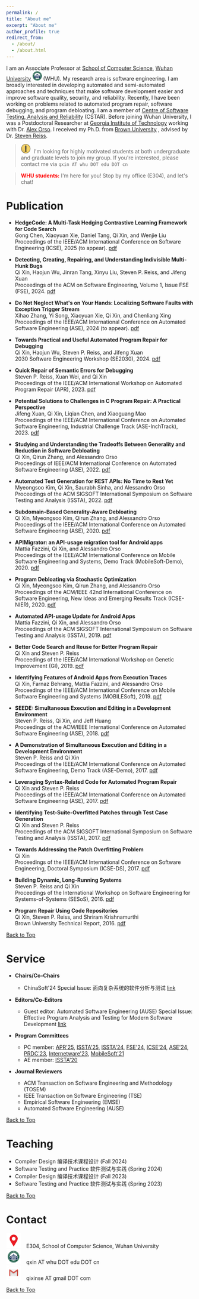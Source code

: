 ```yaml
---
permalink: /
title: "About me"
excerpt: "About me"
author_profile: true
redirect_from:
  - /about/
  - /about.html
---
```


I am an Associate Professor at [School of Computer Science](http://cs.whu.edu.cn/), [Wuhan University](https://www.whu.edu.cn/) <img src="../images/whu.png" alt="whu" width="25" height="25" style="margin-right:0px;"> (WHU).
My research area is software engineering. I am broadly interested in developing automated and semi-automated approaches and techniques that make software development easier and improve software quality, security, and reliability. Recently, I have been working on problems related to automated program repair, software debugging, and program debloating.
I am a member of [Centre of Software Testing, Analysis and Reliability](http://cstar.whu.edu.cn/en/index.html) (CSTAR).
Before joining Wuhan University, I was a Postdoctoral Researcher at [Georgia Institute of Technology](https://www.gatech.edu/) <!--<img src="../images/gt.jpg" alt="Location" width="40" height="40" style="margin-right:0px;">--> working with Dr. [Alex Orso](https://www.cc.gatech.edu/home/orso/).
I received my Ph.D. from [Brown University](https://www.brown.edu/) <!--<img src="../images/brown.png" alt="Location" width="40" height="40" style="margin-right:0px;">-->, advised by Dr. [Steven Reiss](http://cs.brown.edu/~spr/).

> <img src="../images/attention.png" alt="Location" width="25" height="25" style="margin-right:5px;"> I'm looking for highly motivated students at both undergraduate and graduate levels to join my group. If you're interested, please contact me via `qxin AT whu DOT edu DOT cn`

> <span style="color:red; font-weight:bold;">WHU students:</span> I'm here for you! Stop by my office (E304), and let's chat!


Publication
==============

<!--###### **Detecting, Creating, Repairing, and Understanding Indivisible Multi-Hunk Bugs**-->

* **HedgeCode: A Multi-Task Hedging Contrastive Learning Framework for Code Search**<br>Gong Chen, Xiaoyuan Xie, Daniel Tang, Qi Xin, and Wenjie Liu<br>Proceedings of the IEEE/ACM International Conference on Software Engineering (ICSE), 2025 (to appear). [pdf](./)

* **Detecting, Creating, Repairing, and Understanding Indivisible Multi-Hunk Bugs**<br>Qi Xin, Haojun Wu, Jinran Tang, Xinyu Liu, Steven P. Reiss, and Jifeng Xuan<br>Proceedings of the ACM on Software Engineering, Volume 1, Issue FSE (FSE), 2024. [pdf](../files/pdf/research/fse24detecting.pdf)

* **Do Not Neglect What's on Your Hands: Localizing Software Faults with Exception Trigger Stream**<br>Xihao Zhang, Yi Song, Xiaoyuan Xie, Qi Xin, and Chenliang Xing<br>Proceedings of the IEEE/ACM International Conference on Automated Software Engineering (ASE), 2024 (to appear). [pdf](./)

* **Towards Practical and Useful Automated Program Repair for Debugging**<br>Qi Xin, Haojun Wu, Steven P. Reiss, and Jifeng Xuan<br>2030 Software Engineering Workshop (SE2030), 2024. [pdf](../files/pdf/research/se2030towards.pdf)

* **Quick Repair of Semantic Errors for Debugging**<br>Steven P. Reiss, Xuan Wei, and Qi Xin<br>Proceedings of the IEEE/ACM International Workshop on Automated Program Repair (APR), 2023. [pdf](../files/pdf/research/apr23quick.pdf)

* **Potential Solutions to Challenges in C Program Repair: A Practical Perspective**<br>Jifeng Xuan, Qi Xin, Liqian Chen, and Xiaoguang Mao<br>Proceedings of the IEEE/ACM International Conference on Automated Software Engineering, Industrial Challenge Track (ASE-InchTrack), 2023. [pdf](../files/pdf/research/ase23potential.pdf)

* **Studying and Understanding the Tradeoffs Between Generality and Reduction in Software Debloating**<br>Qi Xin, Qirun Zhang, and Alessandro Orso<br>Proceedings of IEEE/ACM International Conference on Automated Software Engineering (ASE), 2022. [pdf](../files/pdf/research/ase22studying.pdf)

* **Automated Test Generation for REST APIs: No Time to Rest Yet**<br>Myeongsoo Kim, Qi Xin, Saurabh Sinha, and Alessandro Orso<br>Proceedings of the ACM SIGSOFT International Symposium on Software Testing and Analysis (ISSTA), 2022. [pdf](../files/pdf/research/issta22automated.pdf)

* **Subdomain-Based Generality-Aware Debloating**<br>Qi Xin, Myeongsoo Kim, Qirun Zhang, and Alessandro Orso<br>Proceedings of the IEEE/ACM International Conference on Automated Software Engineering (ASE), 2020. [pdf](../files/pdf/research/ase20subdomain.pdf)

* **APIMigrator: an API-usage migration tool for Android apps**<br>Mattia Fazzini, Qi Xin, and Alessandro Orso<br>Proceedings of the IEEE/ACM International Conference on Mobile Software Engineering and Systems, Demo Track (MobileSoft-Demo), 2020. [pdf](../files/pdf/research/mobilesoft20apimigrator.pdf)

* **Program Debloating via Stochastic Optimization**<br>Qi Xin, Myeongsoo Kim, Qirun Zhang, and Alessandro Orso<br>Proceedings of the ACM/IEEE 42nd International Conference on Software Engineering, New Ideas and Emerging Results Track (ICSE-NIER), 2020. [pdf](../files/pdf/research/icse20program.pdf)

* **Automated API-usage Update for Android Apps**<br>Mattia Fazzini, Qi Xin, and Alessandro Orso<br>Proceedings of the ACM SIGSOFT International Symposium on Software Testing and Analysis (ISSTA), 2019. [pdf](../files/pdf/research/issta19automated.pdf)

* **Better Code Search and Reuse for Better Program Repair**<br>Qi Xin and Steven P. Reiss<br>Proceedings of the IEEE/ACM International Workshop on Genetic Improvement (GI), 2019. [pdf](../files/pdf/research/gi19better.pdf)

* **Identifying Features of Android Apps from Execution Traces**<br>Qi Xin, Farnaz Behrang, Mattia Fazzini, and Alessandro Orso<br>Proceedings of the IEEE/ACM International Conference on Mobile Software Engineering and Systems (MOBILESoft), 2019. [pdf](../files/pdf/research/mobilesoft19identify.pdf)

* **SEEDE: Simultaneous Execution and Editing in a Development Environment**<br>Steven P. Reiss, Qi Xin, and Jeff Huang<br>Proceedings of the ACM/IEEE International Conference on Automated Software Engineering (ASE), 2018. [pdf](../files/pdf/research/ase18seede.pdf)

* **A Demonstration of Simultaneous Execution and Editing in a Development Environment**<br>Steven P. Reiss and Qi Xin<br>Proceedings of the IEEE/ACM International Conference on Automated Software Engineering, Demo Track (ASE-Demo), 2017. [pdf](../files/pdf/research/ase17demo.pdf)

* **Leveraging Syntax-Related Code for Automated Program Repair**<br>Qi Xin and Steven P. Reiss<br>Proceedings of the IEEE/ACM International Conference on Automated Software Engineering (ASE), 2017. [pdf](../files/pdf/research/ase17leverage.pdf)

* **Identifying Test-Suite-Overfitted Patches through Test Case Generation**<br>Qi Xin and Steven P. Reiss<br>Proceedings of the ACM SIGSOFT International Symposium on Software Testing and Analysis (ISSTA), 2017. [pdf](../files/pdf/research/issta17identify.pdf)

* **Towards Addressing the Patch Overfitting Problem**<br>Qi Xin<br>Proceedings of the IEEE/ACM International Conference on Software Engineering, Doctoral Symposium (ICSE-DS), 2017. [pdf](../files/pdf/research/icse17towards.pdf)

* **Building Dynamic, Long-Running Systems**<br>Steven P. Reiss and Qi Xin<br>Proceedings of the International Workshop on Software Engineering for Systems-of-Systems (SESoS), 2016. [pdf](../files/pdf/research/sesos16build.pdf)

* **Program Repair Using Code Repositories**<br>Qi Xin, Steven P. Reiss, and Shriram Krishnamurthi<br>Brown University Technical Report, 2016. [pdf](../files/pdf/research/browntechrep16program.pdf)

[Back to Top](#)

Service
==============

* **Chairs/Co-Chairs**
  * ChinaSoft'24 Special Issue: 面向复杂系统的软件分析与测试 [link](http://chinasoft.ccf.org.cn/CFP)

* **Editors/Co-Editors**
  * Guest editor: Automated Software Engineering (AUSE) Special Issue: Effective Program Analysis and Testing for Modern Software Development [link](https://link.springer.com/collections/aajebfdefd)

* **Program Committees**
  * PC member: [APR'25](https://program-repair.org/workshop-2025/), [ISSTA'25](https://conf.researchr.org/home/issta-2025), [ISSTA'24](https://conf.researchr.org/home/issta-2024), [FSE'24](https://conf.researchr.org/home/fse-2024), [ICSE'24](https://conf.researchr.org/home/icse-2024), [ASE'24](https://conf.researchr.org/home/ase-2024), [PRDC'23](https://prdc.dependability.org/PRDC2023/), [Internetware'23](https://conf.researchr.org/home/internetware-2023), [MobileSoft'21](https://conf.researchr.org/home/mobilesoft-2021)
  * AE member: [ISSTA'20](https://conf.researchr.org/home/issta-2020)

* **Journal Reviewers**
  * ACM Transaction on Software Engineering and Methodology (TOSEM)
  * IEEE Transaction on Software Engineering (TSE)
  * Empirical Software Engineering (EMSE)
  * Automated Software Engineering (AUSE)

[Back to Top](#)

Teaching
==============

* Compiler Design 编译技术课程设计 (Fall 2024)
* Software Testing and Practice 软件测试与实践 (Spring 2024)
* Compiler Design 编译技术课程设计 (Fall 2023)
* Software Testing and Practice 软件测试与实践 (Spring 2023)

[Back to Top](#)

Contact
==============
<img src="../images/location.jpg" alt="Location" width="40" height="40" style="margin-right:10px;"> E304, School of Computer Science, Wuhan University
<br>
<img src="../images/whu2.png" alt="Email" width="40" height="40" style="margin-right:10px;">
 qxin AT whu DOT edu DOT cn
<br>
<img src="../images/gmail.jpg" alt="Email" width="40" height="40" style="margin-right:10px;">
 qixinse AT gmail DOT com

[Back to Top](#)

<!--
* E304, School of Computer Science, Wuhan University
* qxin AT whu DOT edu DOT cn (school official)
* qixinse AT gmail DOT com (personal)
-->



<!--
Research
==============

My research area is software engineering. My goal is to develop automated and semi-automated approaches and techniques to make software development easier and improve software quality, security, and reliability. Recently, I have been working on program repair and program debloating.

~~~~~~~~
Here comes some code
~~~~~~~~

kramdown
: A Markdown-superset converter

This is a [link](http://example.com){:hreflang="de"}

This is a [reference style link][linkid] to a page. And [this]
[linkid] is also a link. As is [this][] and [THIS].

Here comes a ![smiley](../images/mstile-144x144.png)! And here
![too](../images/mstile-144x144.png 'Title text'). Or ![here].
With empty alt text ![](see.jpg)

*some text*
_some text_
**some text**
__some text__

Use `<html>` tags for this.

<p>This <span>is automatically closed.</span></p>

This is some text.[^1]. Other text.[^footnote].

[^1]: Some *crazy* footnote definition.

[^footnote]:
    > Blockquotes can be in a footnote.

*[another language]: It's called Markdown

|-----------------+------------+-----------------+----------------|
| Default aligned |Left aligned| Center aligned  | Right aligned  |
|-----------------|:-----------|:---------------:|---------------:|
| First body part |Second cell | Third cell      | fourth cell    |
| Second line     |foo         | **strong**      | baz            |
| Third line      |quux        | baz             | bar            |
|-----------------+------------+-----------------+----------------|
| Second body     |            |                 |                |
| 2 line          |            |                 |                |
|=================+============+=================+================|
| Footer row      |            |                 |                |
|-----------------+------------+-----------------+----------------|

Interests:
- Software Debugging
- Software Testing
- Program Analysis

Education:
  courses:
  - course: Ph.D. in Computer Science
    institution: Brown University
    year: 2018
  - course: Sc.M. in Computer Science
    institution: Brown University
    year: 2016
  - course: M.C.S. in Computer Science
    institution: Rice University
    year: 2013
  - course: B.Eng. in Software Engineering
    institution: Dalian University of Technology
    year: 2011
-->